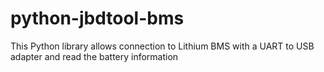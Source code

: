 # python-jbdtool-bms
This Python library allows connection to Lithium BMS with a UART to USB adapter and read the battery information
